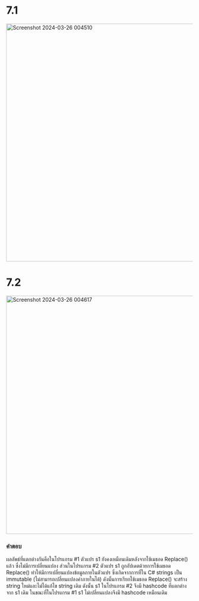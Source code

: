 # 7.1
<img width="641" alt="Screenshot 2024-03-26 004510" src="https://github.com/anndyyzzz/03376836-OOP-2566-Lab-03/assets/144866059/3b9c4b7b-1bb9-44a1-9887-2f9c84c5d13e">

# 7.2
<img width="642" alt="Screenshot 2024-03-26 004617" src="https://github.com/anndyyzzz/03376836-OOP-2566-Lab-03/assets/144866059/5c36c264-ea8d-47cb-97a6-e1ee148a6a4d">

### คำตอบ
ผลลัพธ์ที่แตกต่างกันคือในโปรแกรม #1 ตัวแปร s1 ยังคงเหมือนเดิมหลังจากใช้เมธอด Replace() แล้ว ซึ่งไม่มีการเปลี่ยนแปลง ส่วนในโปรแกรม #2 ตัวแปร s1 ถูกอัปเดตด้วยการใช้เมธอด Replace() ทำให้มีการเปลี่ยนแปลงข้อมูลภายในตัวแปร ซึ่งเกิดจากการที่ใน C# strings เป็น immutable (ไม่สามารถเปลี่ยนแปลงค่าภายในได้) ดังนั้นการเรียกใช้เมธอด Replace() จะสร้าง string ใหม่และไม่ได้แก้ไข string เดิม ดังนั้น s1 ในโปรแกรม #2 จึงมี hashcode ที่แตกต่างจาก s1 เดิม ในขณะที่ในโปรแกรม #1 s1 ไม่เปลี่ยนแปลงจึงมี hashcode เหมือนเดิม
